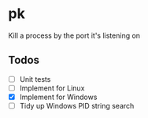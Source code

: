 # pk
Kill a process by the port it's listening on

## Todos

- [ ] Unit tests
- [ ] Implement for Linux
- [x] Implement for Windows
- [ ] Tidy up Windows PID string search
